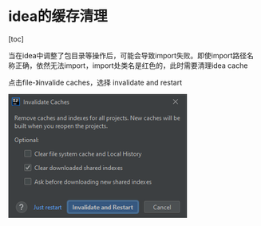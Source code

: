# idea的缓存清理

[toc]

当在idea中调整了包目录等操作后，可能会导致import失败。即使import路径名称正确，依然无法import，import处类名是红色的，此时需要清理idea cache

点击file-》invalide caches，选择 invalidate and restart

![图 1](asset_IMG/%20idea%E6%97%A0%E6%B3%95import%E7%9A%84%E9%97%AE%E9%A2%98/IMG_20220515-133452871.png)  
